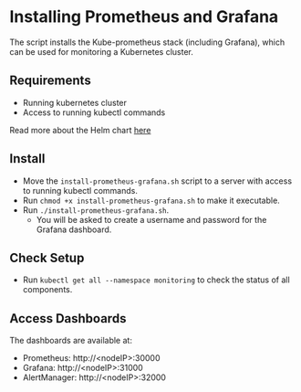 # Installing Prometheus and Grafana

The script installs the Kube-prometheus stack (including Grafana), which can be used for monitoring a Kubernetes cluster. 

## Requirements
- Running kubernetes cluster
- Access to running kubectl commands 

Read more about the Helm chart [here](https://github.com/prometheus-community/helm-charts/tree/main/charts/kube-prometheus-stack)

## Install
- Move the `install-prometheus-grafana.sh` script to a server with access to running kubectl commands. 
- Run `chmod +x install-prometheus-grafana.sh` to make it executable.
- Run `./install-prometheus-grafana.sh`.
  - You will be asked to create a username and password for the Grafana dashboard.

## Check Setup
- Run `kubectl get all --namespace monitoring` to check the status of all components.

## Access Dashboards
The dashboards are available at:
- Prometheus: http://\<nodeIP>:30000
- Grafana: http://\<nodeIP>:31000
- AlertManager: http://\<nodeIP>:32000 
